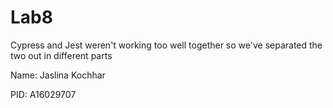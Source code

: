 # Lab8

Cypress and Jest weren't working too well together
so we've separated the two out in different parts

Name: Jaslina Kochhar

PID: A16029707
